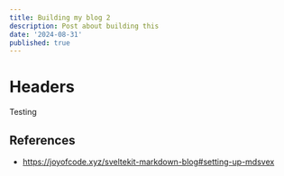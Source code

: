```yaml
---
title: Building my blog 2
description: Post about building this
date: '2024-08-31'
published: true
---
```


# Headers

Testing

## References

- https://joyofcode.xyz/sveltekit-markdown-blog#setting-up-mdsvex